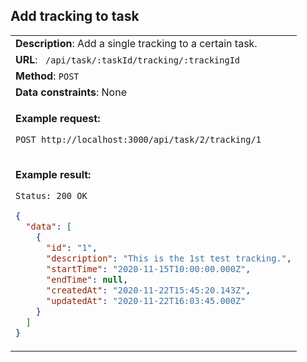 ## Add tracking to task

<table>
    <tr><td> <b>Description</b>: Add a single tracking to a certain task. </td></tr>
    <tr><td> <b>URL</b>: <code> /api/task/:taskId/tracking/:trackingId </code> </td></tr>
    <tr><td> <b>Method</b>: <code>POST</code> </td></tr>
    <tr><td> <b>Data constraints</b>: None </td></tr>
<tr><td>

**Example request:**

`POST http://localhost:3000/api/task/2/tracking/1`

</td></tr>
<tr><td>

**Example result:**

`Status: 200 OK`

```json
{
  "data": [
    {
      "id": "1",
      "description": "This is the 1st test tracking.",
      "startTime": "2020-11-15T10:00:00.000Z",
      "endTime": null,
      "createdAt": "2020-11-22T15:45:20.143Z",
      "updatedAt": "2020-11-22T16:03:45.000Z"
    }
  ]
}
```

</td></tr>
</table>
